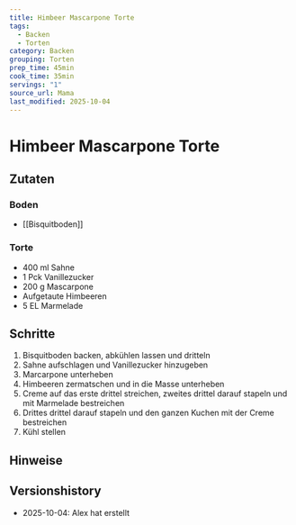 ```yaml
---
title: Himbeer Mascarpone Torte
tags:
  - Backen
  - Torten
category: Backen
grouping: Torten
prep_time: 45min
cook_time: 35min
servings: "1"
source_url: Mama
last_modified: 2025-10-04
---
```

# Himbeer Mascarpone Torte

## Zutaten
### Boden
- [[Bisquitboden]]
### Torte
- 400 ml Sahne
- 1 Pck Vanillezucker
- 200 g Mascarpone
- Aufgetaute Himbeeren
- 5 EL Marmelade

## Schritte
1. Bisquitboden backen, abkühlen lassen und dritteln
2. Sahne aufschlagen und Vanillezucker hinzugeben
3. Marcarpone unterheben
4. Himbeeren zermatschen und in die Masse unterheben
5. Creme auf das erste drittel streichen, zweites drittel darauf stapeln und mit Marmelade bestreichen
6. Drittes drittel darauf stapeln und den ganzen Kuchen mit der Creme bestreichen
7. Kühl stellen

## Hinweise

## Versionshistory
- 2025-10-04: Alex hat erstellt

  

<!-- Ende der Vorlage -->
<!-- MARKER FOR MAPPER SCRIPT -->